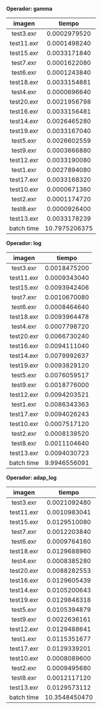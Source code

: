 **Operador: gamma**

imagen|tiempo
:---:|:---:
test3.exr|0.0002979520
test11.exr|0.0001498240
test15.exr|0.0033171840
test7.exr|0.0001622080
test6.exr|0.0001243840
test18.exr|0.0033154881
test4.exr|0.0000696640
test20.exr|0.0021956798
test16.exr|0.0033156481
test14.exr|0.0026465280
test19.exr|0.0033167040
test5.exr|0.0026602559
test9.exr|0.0003666880
test12.exr|0.0033190080
test1.exr|0.0027894080
test17.exr|0.0033168320
test10.exr|0.0000671360
test2.exr|0.0001174720
test8.exr|0.0000926400
test13.exr|0.0033178239
batch time|10.7975206375

**Operador: log**

imagen|tiempo
:---:|:---:
test3.exr|0.0018475200
test11.exr|0.0009343040
test15.exr|0.0093942406
test7.exr|0.0010670080
test6.exr|0.0008464640
test18.exr|0.0093964478
test4.exr|0.0007798720
test20.exr|0.0066730240
test16.exr|0.0094111040
test14.exr|0.0079992637
test19.exr|0.0093829120
test5.exr|0.0076059517
test9.exr|0.0018776000
test12.exr|0.0094203521
test1.exr|0.0086343363
test17.exr|0.0094026243
test10.exr|0.0007517120
test2.exr|0.0008139520
test8.exr|0.0011104640
test13.exr|0.0094030723
batch time|9.9946556091

**Operador: adap_log**

imagen|tiempo
:---:|:---:
test3.exr|0.0021092480
test11.exr|0.0010983041
test15.exr|0.0129510080
test7.exr|0.0012203840
test6.exr|0.0009764160
test18.exr|0.0129688960
test4.exr|0.0008385280
test20.exr|0.0088282553
test16.exr|0.0129605439
test14.exr|0.0105200643
test19.exr|0.0129848318
test5.exr|0.0105394879
test9.exr|0.0022636161
test12.exr|0.0129488641
test1.exr|0.0115351677
test17.exr|0.0129339201
test10.exr|0.0008089600
test2.exr|0.0009495680
test8.exr|0.0012117120
test13.exr|0.0129573112
batch time|10.3548450470

